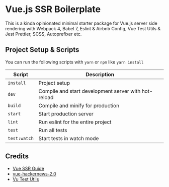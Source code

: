 # Vue.js SSR Boilerplate

This is a kinda opinionated minimal starter package for Vue.js server side rendering with Webpack 4, Babel 7, Eslint & Airbnb Config, Vue Test Utils & Jest Prettier, SCSS, Autoprefixer etc.

## Project Setup & Scripts

You can run the following scripts with `yarn` or `npm` like `yarn install`

| Script       | Description                                          |
| ------------ | ---------------------------------------------------- |
| `install`    | Project setup                                        |
| `dev`        | Compile and start development server with hot-reload |
| `build`      | Compile and minify for production                    |
| `start`      | Start production server                              |
| `lint`       | Run eslint for the entire project                    |
| `test`       | Run all tests                                        |
| `test:watch` | Start tests in watch mode                            |

## Credits

- [Vue SSR Guide](https://ssr.vuejs.org/)
- [vue-hackernews-2.0](https://github.com/vuejs/vue-hackernews-2.0)
- [Vu Test Utils](https://vue-test-utils.vuejs.org/)
